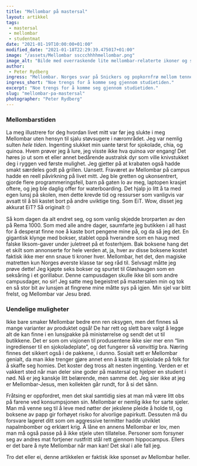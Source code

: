 ```yaml
---
title: "Mellombar på mastersal"
layout: artikkel
tags: 
 - mastersal
 - mellombar
 - studentmat
date: "2021-01-19T10:00:00+01:00"
modified_date: "2021-01-18T22:29:39.475017+01:00"
image: "/assets/Mellombar ssccchhhhmellombar.png"
image_alt: "Bilde med overraskende lite mellombar-relaterte ikoner og saker og greier, wow, hvordan klarte jeg å overse det?"
author:
 - Peter Rydberg
ingress: "Mellombar. Norges svar på Snickers og popkornfrø mellom tennene. Det er faktisk ikke mer enn et snaut år siden jeg virkelig oppdaget disse godbitene laget av sjokolade, knekkebrød, og furukvae, og livet mitt har ikke vært det samme siden. Et lite lass med Mellombar fikk meg gjennom fjorårets vårsemester da jeg satt på mastersal og latet som om laptopen min fungerte og hjernen min gjorde noe produktivt. Derfor mener jeg at det heller ikke er noen grunn til at ikke *du* kan bli like sykelig avhengig av lunsjsubstitutter som meg, NTNUs eneste rollemodell."
ingress_short: "Noe trengs for å komme seg gjennom studietiden."
excerpt: "Noe trengs for å komme seg gjennom studietiden."
slug: "mellombar-pa-mastersal"
photographer: "Peter Rydberg"
---
```

### Mellombarstiden
La meg illustrere for deg hvordan livet mitt var før jeg slukte i meg Mellombar uten hensyn til sjalu støvsugere i nærområdet. Jeg var nemlig sulten *hele tiden*. Ingenting slukket min uante tørst for sjokolade, chia, og quinoa. Hvem prøver jeg å lure, jeg visste ikke hva quinoa *var* engang! Det høres jo ut som et eller annet bedårende australsk dyr som ville knivstukket deg i ryggen ved første mulighet. Jeg gjetter på at krabaten også hadde smakt særdeles godt på grillen. Uansett. Fraværet av Mellombar på campus hadde en reell påvirkning på livet mitt. Jeg ble gretten og ukonsentrert, gjorde flere programmeringsfeil, barn på gaten lo av meg, laptopen krasjet oftere, og jeg ble daglig offer for waterboarding. Det hjalp jo litt å ta med egen lunsj på skolen, men dette krevde tid og ressurser som vanligvis var avsatt til å bli kastet bort på andre uviktige ting. Som EiT. Wow, disset jeg akkurat EiT? Så originalt 🙄

Så kom dagen da alt endret seg, og som vanlig skjedde brorparten av den på Rema 1000. Som med alle andre dager, saumfarte jeg butikken i all hast for å desperat finne noe å kaste bort pengene mine på, og da så jeg det. En gigantisk klynge med bokser, stablet oppå hverandre som en haug med falske liksom-gaver under juletreet på et fosterhjem. Bak boksene hang det et skilt som annonserte for hele verden at, ja, hver av disse boksene kostet faktisk ikke mer enn snaue ti kroner hver. Mellombar, het det, den magiske matretten kun Norges øverste klasse tar seg råd til. Selvsagt måtte jeg prøve dette! Jeg kjøpte seks bokser og spurtet til Gløshaugen som en seksåring i et gorillabur. Denne campusdagen skulle ikke bli som andre campusdager, no sir! Jeg satte meg begeistret på mastersalen min og tok en så stor bit av lunsjen at fingrene mine måtte sys på igjen. Min sjel var blitt frelst, og Mellombar var Jesu brød.

### Uendelige muligheter
Ikke bare smaker Mellombar bedre enn ren oksygen, men det finnes så mange varianter av produktet også! De har rett og slett bare valgt å legge alt de kan finne i en lunsjpakke på ministørrelse og sendt det ut til butikkene. Det er som om visjonen til produsentene ikke sier mer enn “lim ingredienser til en sjokoladeplate”, og det fungerer så *vanvittig* bra. Næring finnes det sikkert også i de pakkene, i dunno. Sosialt sett er Mellombar genialt, da man ikke trenger gjøre annet enn å kaste litt sjokolade på folk for å skaffe seg homies. Det koster deg tross alt nesten ingenting. Verden er et vakkert sted når man deler sine goder på mastersal og hjelper en student i nød. Nå er jeg kanskje litt belærende, men samme det. Jeg sier ikke at jeg er Mellombar-Jesus, men kollekten går rundt, for å si det sånn.

Fråtsing er oppfordret, men det skal samtidig sies at man må være litt obs på farene ved konsumpsjonen sin. Mellombar er nemlig ikke for sarte sjeler. Man må venne seg til å leve med nøtter der jekslene pleide å holde til, og boksene av papp gir forhøyet risiko for alvorlige papirkutt. Dessuten må du forsvare lageret ditt som om aggressive termitter hadde utviklet napalmbomber og erklært krig. Å låne en annens Mellombar er lov, men man må også passe på å ikke stjele uten tillatelse. Personer som forsyner seg av andres mat fortjener rustfritt stål rett gjennom hippocampus. Ellers er det bare å nyte Mellombar når man kan! Det skal i alle fall jeg.

Tro det eller ei, denne artikkelen er faktisk ikke sponset av Mellombar heller.